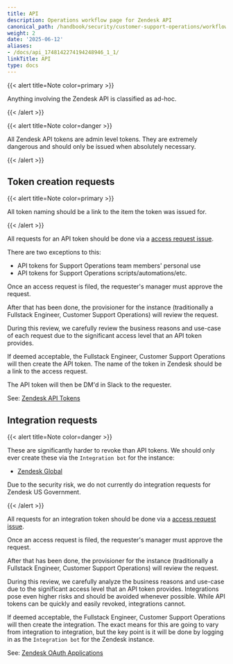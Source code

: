 ```yaml
---
title: API
description: Operations workflow page for Zendesk API
canonical_path: /handbook/security/customer-support-operations/workflows/zendesk/api
weight: 2
date: '2025-06-12'
aliases:
- /docs/api_1748142274194248946_1_1/
linkTitle: API
type: docs
---
```


{{< alert title=Note color=primary >}}

Anything involving the Zendesk API is classified as ad-hoc.

{{< /alert >}}

{{< alert title=Note color=danger >}}

All Zendesk API tokens are admin level tokens. They are extremely dangerous and should only be issued when absolutely necessary.

{{< /alert >}}

## Token creation requests

{{< alert title=Note color=primary >}}

All token naming should be a link to the item the token was issued for.

{{< /alert >}}

All requests for an API token should be done via a [access request issue](https://gitlab.com/gitlab-com/team-member-epics/access-requests/-/issues/new?issuable_template=API_Token_Request).

There are two exceptions to this:

- API tokens for Support Operations team members' personal use
- API tokens for Support Operations scripts/automations/etc.

Once an access request is filed, the requester's manager must approve the request.

After that has been done, the provisioner for the instance (traditionally a Fullstack Engineer, Customer Support Operations) will review the request.

During this review, we carefully review the business reasons and use-case of each request due to the significant access level that an API token provides. 

If deemed acceptable, the Fullstack Engineer, Customer Support Operations will then create the API token. The name of the token in Zendesk should be a link to the access request.

The API token will then be DM'd in Slack to the requester.

See: [Zendesk API Tokens](/handbook/security/customer-support-operations/workflows/token-rotation/#for-zendesk-api-tokens)

## Integration requests

{{< alert title=Note color=danger >}}

These are significantly harder to revoke than API tokens. We should only ever create these via the `Integration bot` for the instance:

- [Zendesk Global](https://gitlab.zendesk.com/agent/users/370415907240)

Due to the security risk, we do not currently do integration requests for Zendesk US Government.

{{< /alert >}}

All requests for an integration token should be done via a [access request issue](https://gitlab.com/gitlab-com/team-member-epics/access-requests/-/issues/new?issuable_template=API_Token_Request).

Once an access request is filed, the requester's manager must approve the request.

After that has been done, the provisioner for the instance (traditionally a Fullstack Engineer, Customer Support Operations) will review the request.

During this review, we carefully analyze the business reasons and use-case due to the significant access level that an API token provides. Integrations pose even higher risks and should be avoided whenever possible. While API tokens can be quickly and easily revoked, integrations cannot.

If deemed acceptable, the Fullstack Engineer, Customer Support Operations will then create the integration. The exact means for this are going to vary from integration to integration, but the key point is it will be done by logging in as the `Integration bot` for the Zendesk instance.

See: [Zendesk OAuth Applications](/handbook/security/customer-support-operations/workflows/token-rotation/#integrating-a-new-oauth-application-into-zendesk)
